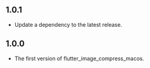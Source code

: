 ## 1.0.1

 - Update a dependency to the latest release.

## 1.0.0

- The first version of flutter_image_compress_macos.
